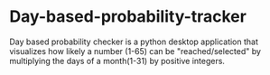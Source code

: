 # Day-based-probability-tracker
Day based probability checker is a python desktop application that visualizes how likely a number (1-65) can be "reached/selected" by multiplying the days of a month(1-31) by positive integers.
